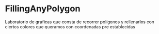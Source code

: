 # FillingAnyPolygon
Laboratorio de graficas que consta de recorrer polígonos y rellenarlos con ciertos colores que queramos con coordenadas pre establecidas
